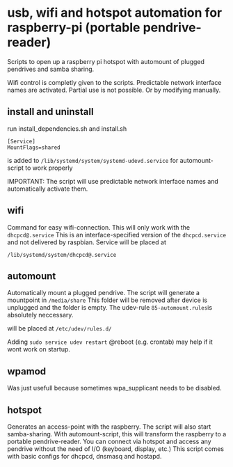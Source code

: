 # usb, wifi and hotspot automation for raspberry-pi (portable pendrive-reader)

Scripts to open up a raspberry pi hotspot with automount of plugged pendrives and samba sharing.

Wifi control is completly given to the scripts. Predictable network interface names are activated. Partial use is not possible. Or by modifying manually.

## install and uninstall
run install_dependencies.sh and install.sh

```
[Service]
MountFlags=shared
```
is added to ```/lib/systemd/system/systemd-udevd.service``` for automount-script to work properly

IMPORTANT:
The script will use predictable network interface names and automatically activate them.

## wifi
Command for easy wifi-connection. This will only work with the ```dhcpcd@.service```
This is an interface-specified version of the ```dhcpcd.service``` and not delivered by raspbian.
Service will be placed at
```
/lib/systemd/system/dhcpcd@.service
```

## automount
Automatically mount a plugged pendrive. The script will generate a mountpoint in ```/media/share```
This folder will be removed after device is unplugged and the folder is empty. 
The udev-rule ```85-automount.rules```is absolutely neccessary.

will be placed at
```/etc/udev/rules.d/```

Adding ```sudo service udev restart``` @reboot (e.g. crontab) may help if it wont work on startup.

## wpamod
Was just usefull because sometimes wpa_supplicant needs to be disabled.

## hotspot
Generates an access-point with the raspberry. The script will also start samba-sharing.
With automount-script, this will transform the raspberry to a portable pendrive-reader. 
You can connect via hotspot and access any pendrive without the need of I/O (keyboard, display, etc.)
This script comes with basic configs for dhcpcd, dnsmasq and hostapd.